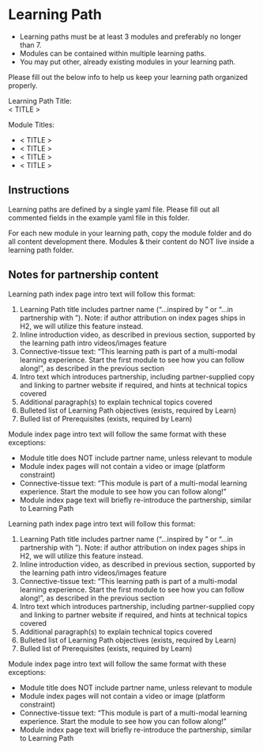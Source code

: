 # Learning Path

- Learning paths must be at least 3 modules and preferably no longer than 7. 
- Modules can be contained within multiple learning paths. 
- You may put other, already existing modules in your learning path.

Please fill out the below info to help us keep your learning path organized properly.

Learning Path Title:  
< TITLE >

Module Titles:  
- < TITLE >
- < TITLE >
- < TITLE >
- < TITLE >

## Instructions

Learning paths are defined by a single yaml file. Please fill out all commented fields in the example yaml file in this folder.

For each new module in your learning path, copy the module folder and do all content development there. Modules & their content do NOT live inside a learning path folder.

## Notes for partnership content

Learning path index page intro text will follow this format:
1.	Learning Path title includes partner name (“…inspired by <partner>” or “…in partnership with <partner>”). Note: if author attribution on index pages ships in H2, we will utilize this feature instead.
2.	Inline introduction video, as described in previous section, supported by the learning path intro videos/images feature 
3.	Connective-tissue text: “This learning path is part of a multi-modal learning experience. Start the first module to see how you can follow along!”, as described in the previous section
4.	Intro text which introduces partnership, including partner-supplied copy and linking to partner website if required, and hints at technical topics covered
5.	Additional paragraph(s) to explain technical topics covered
6.	Bulleted list of Learning Path objectives (exists, required by Learn)
7.	Bulled list of Prerequisites (exists, required by Learn) 

Module index page intro text will follow the same format with these exceptions:
- Module title does NOT include partner name, unless relevant to module 
- Module index pages will not contain a video or image (platform constraint)
- Connective-tissue text: “This module is part of a multi-modal learning experience. Start the module to see how you can follow along!”
- Module index page text will briefly re-introduce the partnership, similar to Learning Path

Learning path index page intro text will follow this format:
1.	Learning Path title includes partner name (“…inspired by <partner>” or “…in partnership with <partner>”). Note: if author attribution on index pages ships in H2, we will utilize this feature instead.
2.	Inline introduction video, as described in previous section, supported by the learning path intro videos/images feature 
3.	Connective-tissue text: “This learning path is part of a multi-modal learning experience. Start the first module to see how you can follow along!”, as described in the previous section
4.	Intro text which introduces partnership, including partner-supplied copy and linking to partner website if required, and hints at technical topics covered
5.	Additional paragraph(s) to explain technical topics covered
6.	Bulleted list of Learning Path objectives (exists, required by Learn)
7.	Bulled list of Prerequisites (exists, required by Learn) 

Module index page intro text will follow the same format with these exceptions:
- Module title does NOT include partner name, unless relevant to module 
- Module index pages will not contain a video or image (platform constraint)
- Connective-tissue text: “This module is part of a multi-modal learning experience. Start the module to see how you can follow along!”
- Module index page text will briefly re-introduce the partnership, similar to Learning Path



